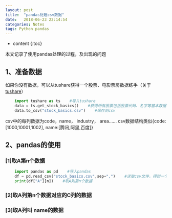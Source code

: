 ```yaml
---
layout: post
title:  "pandas处理csv数据"
date:   2018-06-23 22:14:54
categories: Notes
tags: Python pandas
---
```


* content
{:toc}

本文记录了使用pandas处理的过程，及出现的问题




## 1、准备数据
如果你没有数据，可以从tushare获得一个股票、电影票房数据练手（关于[tushare](http://tushare.org/)）
```python     
    import tushare as ts    #导入tushare
    data = ts.get_stock_basics()    #获得所有股票包括股票代码、名字等基本数据
    data.to_csv("stock_basics.csv")    #保存到csv
```
csv中的每列数据为code，name， industry， area......
csv数据结构类似{code:[1000,10001,1002], name:[腾讯,阿里,百度]}
## 2、pandas的使用
### [1]取A第n个数据
```python
    import pandas as pd    #导入pandas
    df = pd.read_csv("stock_basics.csv",sep=",")    #读取csv文件，得到一个表
    print(df["A"][n])    #取A列第n个数据
```
### [2]取A列第n个数据对应的C列的数据

### [3]取A列叫 name的数据

